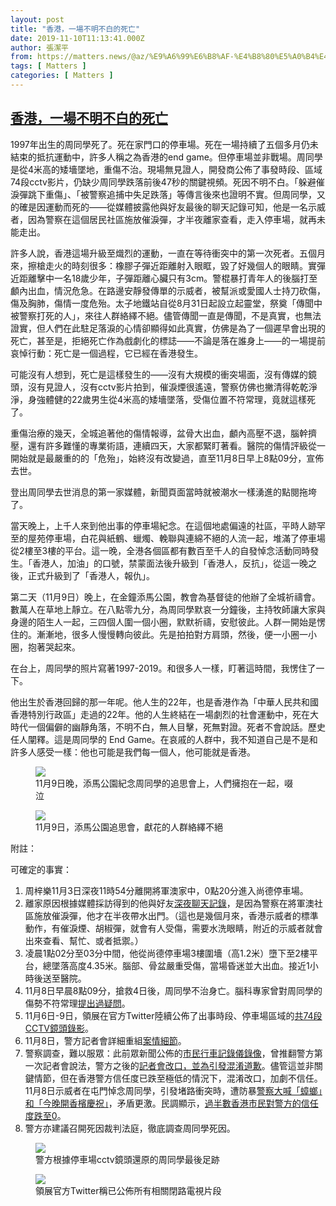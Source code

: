 ```yaml
---
layout: post
title: "香港，一場不明不白的死亡"
date: 2019-11-10T11:13:41.000Z
author: 張潔平
from: https://matters.news/@az/%E9%A6%99%E6%B8%AF-%E4%B8%80%E5%A0%B4%E4%B8%8D%E6%98%8E%E4%B8%8D%E7%99%BD%E7%9A%84%E6%AD%BB%E4%BA%A1-zdpuAmERD4YfsYJAtxcfHXMPHYVjmJY3HqpJZSdFUZxbLtcre
tags: [ Matters ]
categories: [ Matters ]
---
```

<!--1573384421000-->
[香港，一場不明不白的死亡](https://matters.news/@az/%E9%A6%99%E6%B8%AF-%E4%B8%80%E5%A0%B4%E4%B8%8D%E6%98%8E%E4%B8%8D%E7%99%BD%E7%9A%84%E6%AD%BB%E4%BA%A1-zdpuAmERD4YfsYJAtxcfHXMPHYVjmJY3HqpJZSdFUZxbLtcre)
------

<div>
<p>1997年出生的周同學死了。死在家門口的停車場。死在一場持續了五個多月仍未結束的抵抗運動中，許多人稱之為香港的end game。但停車場並非戰場。周同學是從4米高的矮墻墜地，重傷不治。現場無見證人，開發商公佈了事發時段、區域74段cctv影片，仍缺少周同學跌落前後47秒的關鍵視頻。死因不明不白。「躲避催淚彈跳下重傷」、「被警察追捕中失足跌落」等傳言後來也證明不實。但周同學，又的確是因運動而死的——從媒體披露他與好友最後的聊天記錄可知，他是一名示威者，因為警察在這個居民社區施放催淚彈，才半夜離家查看，走入停車場，就再未能走出。</p><p>許多人說，香港這場升級至熾烈的運動，一直在等待衝突中的第一次死者。五個月來，擦槍走火的時刻很多：橡膠子彈近距離射入眼眶，毀了好幾個人的眼睛。實彈近距離擊中一名18歲少年，子彈距離心臟只有3cm。警棍暴打青年人的後腦打至顱內出血，情況危急。在路邊安靜發傳單的示威者，被幫派或愛國人士持刀砍傷，傷及胸肺，傷情一度危殆。太子地鐵站自從8月31日起設立起靈堂，祭奠「傳聞中被警察打死的人」，來往人群絡繹不絕。儘管傳聞一直是傳聞，不是真實，也無法證實，但人們在此駐足落淚的心情卻顯得如此真實，仿佛是為了一個遲早會出現的死亡，甚至是，拒絕死亡作為戲劇化的標誌——不論是落在誰身上——的一場提前哀悼行動：死亡是一個過程，它已經在香港發生。</p><p>可能沒有人想到，死亡是這樣發生的——沒有大規模的衝突場面，沒有傳媒的鏡頭，沒有見證人，沒有cctv影片拍到，催淚煙很遙遠，警察仿佛也撇清得乾乾淨淨，身強體健的22歲男生從4米高的矮墻墜落，受傷位置不符常理，竟就這樣死了。</p><p>重傷治療的幾天，全城追著他的傷情報導，盆骨大出血，顱內高壓不退，腦幹擠壓，還有許多難懂的專業術語，連續四天，大家都緊盯著看。醫院的傷情評級從一開始就是最嚴重的的「危殆」，始終沒有改變過，直至11月8日早上8點09分，宣佈去世。</p><p>登出周同學去世消息的第一家媒體，新聞頁面當時就被潮水一樣湧進的點閱拖垮了。</p><p>當天晚上，上千人來到他出事的停車場紀念。在這個地處偏遠的社區，平時人跡罕至的屋苑停車場，白花與紙鶴、蠟燭、輓聯與連綿不絕的人流一起，堆滿了停車場從2樓至3樓的平台。這一晚，全港各個區都有數百至千人的自發悼念活動同時發生。「香港人，加油」的口號，禁蒙面法後升級到「香港人，反抗」，從這一晚之後，正式升級到了「香港人，報仇」。</p><p>第二天（11月9日）晚上，在金鐘添馬公園，教會為基督徒的他辦了全城祈禱會。數萬人在草地上靜立。在八點零九分，為周同學默哀一分鐘後，主持牧師讓大家與身邊的陌生人一起，三四個人圍一個小圈，默默祈禱，安慰彼此。人群一開始是愣住的。漸漸地，很多人慢慢轉向彼此。先是拍拍對方肩頭，然後，便一小圈一小圈，抱著哭起來。</p><p>在台上，周同學的照片寫著1997-2019。和很多人一樣，盯著這時間，我愣住了一下。</p><p>他出生於香港回歸的那一年呢。他人生的22年，也是香港作為「中華人民共和國香港特別行政區」走過的22年。他的人生終結在一場劇烈的社會運動中，死在大時代一個偏僻的幽靜角落，不明不白，無人目擊，死無對證。死者不會說話。歷史任人闡釋。這是周同學的 End Game。在哀戚的人群中，我不知道自己是不是和許多人感受一樣：他也可能是我們每一個人，他可能就是香港。</p><figure class="image"><img src="https://assets.matters.news/embed/413ab125-b619-4aad-95d2-bd95dcb247f2.jpeg" data-asset-id="413ab125-b619-4aad-95d2-bd95dcb247f2" referrerpolicy="no-referrer"><figcaption><span>11月9日晚，添馬公園紀念周同學的追思會上，人們擁抱在一起，啜泣</span></figcaption></figure><figure class="image"><img src="https://assets.matters.news/embed/cefce4f0-e727-49ee-92b9-c58e2938620f.jpeg" data-asset-id="cefce4f0-e727-49ee-92b9-c58e2938620f" referrerpolicy="no-referrer"><figcaption><span>11月9日，添馬公園追思會，獻花的人群絡繹不絕</span></figcaption></figure><p>附註：</p><p>可確定的事實：</p><ol><li>周梓樂11月3日深夜11時54分離開將軍澳家中，0點20分進入尚德停車場。</li><li>離家原因根據媒體採訪得到的他與好友<a href="https://theinitium.com/article/20191108-whatsnews-hkust-student-death/?utm_medium=copy" target="_blank">深夜聊天記錄</a>，是因為警察在將軍澳社區施放催淚彈，他才在半夜帶水出門。（這也是幾個月來，香港示威者的標準動作，有催淚煙、胡椒彈，就會有人受傷，需要水洗眼睛，附近的示威者就會出來查看、幫忙、或者抵禦。）</li><li>凌晨1點02分至03分中間，他從尚德停車場3樓圍墻（高1.2米）墮下至2樓平台，總墜落高度4.35米。腦部、骨盆嚴重受傷，當場昏迷並大出血。接近1小時後送至醫院。</li><li>11月8日早晨8點09分，搶救4日後，周同學不治身亡。腦科專家曾對周同學的傷勢不符常理<a href="https://www.master-insight.com/%E9%97%9C%E6%96%BC%E5%91%A8%E6%A2%93%E6%A8%82%E5%90%8C%E5%AD%B8%E7%9A%84%E4%B8%80%E4%BA%9B%E9%86%AB%E5%AD%B8%E8%80%83%E6%85%AE/" target="_blank">提出過疑問</a>。</li><li>11月6日-9日，領展在官方Twitter陸續公佈了出事時段、停車場區域的<a href="https://twitter.com/LINKREITHK?ref_src=twsrc%5Egoogle%7Ctwcamp%5Eserp%7Ctwgr%5Eauthor" target="_blank">共74段CCTV鏡頭錄影</a>。</li><li>11月8日，警方記者會詳細重組<a href="https://www.hk01.com/%E7%AA%81%E7%99%BC/396051/%E5%A2%AE%E6%A8%93%E7%A7%91%E5%A4%A7%E7%94%9F-%E8%AD%A6%E9%87%8D%E7%B5%84%E5%91%A8%E6%A2%93%E6%A8%82%E5%A2%AE%E6%A8%93%E5%89%8D%E7%B6%93%E9%81%8E-%E9%9B%A2%E5%AE%B6%E5%BE%8C%E7%B6%93%E5%A4%A9%E6%A9%8B%E5%BE%80%E8%BF%94%E5%81%9C%E8%BB%8A%E5%A0%B4" target="_blank">案情細節</a>。</li><li>警察調查，難以服眾：此前眾新聞公佈的<a href="https://www.hkcnews.com/article/24674/%E5%91%A8%E6%A2%93%E6%A8%82-%E5%B0%9A%E5%BE%B7%E5%81%9C%E8%BB%8A%E5%A0%B4-%E9%98%B2%E6%9A%B4%E8%AD%A6%E5%AF%9F-24674/%E5%91%A8%E6%A2%93%E6%A8%82" target="_blank">市民行車記錄儀錄像</a>，曾推翻警方第一次記者會說法，警方之後的<a href="https://news.mingpao.com/pns/%E8%A6%81%E8%81%9E/article/20191109/s00001/1573237532113/%E8%AD%A6%E8%AA%8D%E5%85%A9%E5%85%A5%E5%81%9C%E8%BB%8A%E5%A0%B4-%E7%A8%B1%E5%91%A8%E7%84%A1%E6%8E%A5%E8%A7%B8%E8%AD%A6%E5%AF%9F-%E7%A8%B1%E6%B2%92%E6%B4%BE%E5%96%AC%E8%A3%9D%E4%BE%BF%E8%A1%A3%E8%AD%A6-%E4%B8%8D%E6%B8%85%E6%A5%9A%E6%9C%89%E5%90%A6%E4%BC%91%E7%8F%AD%E8%AD%A6%E5%9C%A8%E5%A0%B4" target="_blank">記者會改口，並為引發混淆道歉</a>。儘管這並非關鍵情節，但在香港警方信任度已跌至極低的情況下，混淆改口，加劇不信任。11月8日示威者在屯門悼念周同學，引發堵路衝突時，遭防暴<a href="https://www.youtube.com/watch?v=f0tzHSEP0rk" target="_blank">警察大喊「蟑螂」和「今晚開香檳慶祝」</a>，矛盾更激。民調顯示，<a href="https://matters.news/@leungkaichihk/2019%E9%A6%99%E6%B8%AF%E7%A4%BA%E5%A8%81%E6%B5%AA%E6%BD%AE%E7%9A%84%E7%AC%AC%E4%BA%94%E8%BC%AA%E6%B0%91%E6%84%8F%E8%AA%BF%E6%9F%A5%E7%B5%90%E6%9E%9C-zdpuApdqDqsdobJ86HsGgU9dXTBjrgyg82oEo3v6j8XZyMUn1" target="_blank">過半數香港市民對警方的信任度跌至0</a>。</li><li>警方亦建議召開死因裁判法庭，徹底調查周同學死因。</li></ol><figure class="image"><img src="https://assets.matters.news/embed/5be6476f-9688-4603-a302-31616a6abbe6.png" data-asset-id="5be6476f-9688-4603-a302-31616a6abbe6" referrerpolicy="no-referrer"><figcaption><span>警方根據停車場cctv鏡頭還原的周同學最後足跡</span></figcaption></figure><figure class="image"><img src="https://assets.matters.news/embed/ce4596f6-0878-442a-98ea-023f0849a21a.jpeg" data-asset-id="ce4596f6-0878-442a-98ea-023f0849a21a" referrerpolicy="no-referrer"><figcaption><span>領展官方Twitter稱已公佈所有相關閉路電視片段</span></figcaption></figure>
</div>
